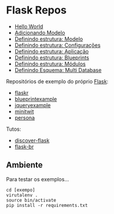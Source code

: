 # Flask Repos

+ [Hello World](/hello-world)
+ [Adicionando Modelo](/model-database)
+ [Definindo estrutura: Modelo](/separando-model)
+ [Definindo estrutura: Configurações](/separando-config)
+ [Definindo estrutura: Aplicação](/separando-app)
+ [Definindo estrutura: Blueprints](/blueprints)
+ [Definindo estrutura: Módulos](/modulos)
+ [Definindo Esquema: Multi Database](/multi-database)

Repositórios de exemplo do próprio [Flask](https://github.com/mitsuhiko/flask/tree/master/examples):

+ [flaskr](/flaskr)
+ [blueprintexample](/blueprintexample)
+ [jqueryexample](/jqueryexample)
+ [minitwit](/minitwit)
+ [persona](/persona)

Tutos:

+ [discover-flask](/discover-flask)
+ [flask-br](/flask-br)


## Ambiente

Para testar os exemplos...

    cd [exempo]
    virutalenv .
    source bin/activate
    pip install -r requirements.txt
